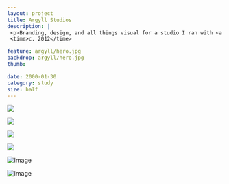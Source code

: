 ```yaml
---
layout: project
title: Argyll Studios
description: |
 <p>Branding, design, and all things visual for a studio I ran with <a href="https://twitter.com/timwco">@timwco</a> that specialized in custom WordPress solutions.</p>
 <time>c. 2012</time>

feature: argyll/hero.jpg
backdrop: argyll/hero.jpg
thumb:

date: 2000-01-30
category: study
size: half
---
```


<p class="half"><img src="{{site.project_img_path}}argyll/mark.jpg"></p>
<p class="half"><img src="{{site.project_img_path}}argyll/as_cards.jpg"></p>

<p class="half"><img src="{{site.project_img_path}}argyll/as_prop.jpg"></p>
<p class="half"><img src="{{site.project_img_path}}argyll/as_shirt.jpg"></p>

![Image]({{site.project_img_path}}argyll/graphic.jpg)

![Image]({{site.project_img_path}}argyll/site_pages.jpg)

